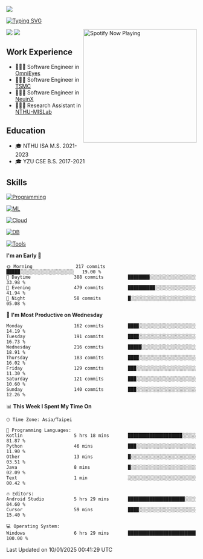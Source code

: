 ![](https://komarev.com/ghpvc/?username=peter0512lee&color=ff69b4)

[![Typing SVG](https://readme-typing-svg.herokuapp.com?color=F742BA&size=20&lines=Hi!+I'm+JYL)](https://git.io/typing-svg)

[<img src="https://spotify-now-playing.peter0512lee.vercel.app/api/spotify-playing" alt="Spotify Now Playing" width="300" align="right" />](https://open.spotify.com/user/21iyoswqgnkoe7peuesmqnhgy)

![](https://leetcard.jacoblin.cool/peter0512lee?theme=dark)
![](https://github-readme-activity-graph.vercel.app/graph?username=peter0512lee&theme=github)

## Work Experience
- 🧑🏻‍💻 Software Engineer in [OmniEyes](https://www.theomnieyes.com/)
- 🧑🏻‍💻 Software Engineer in [TSMC](https://www.tsmc.com/)
- 🧑🏻‍💻 Software Engineer in [NeuinX](https://neuinx.com/)
- 🧑🏻‍💻 Research Assistant in [NTHU-MISLab](https://mislab.cs.nthu.edu.tw/)

## Education
- 🎓 NTHU ISA M.S. 2021-2023
- 🎓 YZU CSE B.S. 2017-2021

## Skills
[![Programming](https://skillicons.dev/icons?i=cpp,py,kotlin)](https://skillicons.dev)

[![ML](https://skillicons.dev/icons?i=pytorch,opencv,sklearn)](https://skillicons.dev)

<!-- [![Web](https://skillicons.dev/icons?i=html,css,react,tailwind,nodejs,vite)](https://skillicons.dev) -->

[![Cloud](https://skillicons.dev/icons?i=aws,azure,docker,k8s)](https://skillicons.dev)

[![DB](https://skillicons.dev/icons?i=postgresql,firebase,sqlite,mongodb)](https://skillicons.dev)

[![Tools](https://skillicons.dev/icons?i=git,github,githubactions,vscode,postman,anaconda,androidstudio)](https://skillicons.dev)

<!--
<table><tr><td valign="top" width="50%">

<img src="https://github-readme-stats-sigma-five.vercel.app/api?username=peter0512lee&hide_border=true&show_icons=true&locale=en&layout=compact&theme=dracula" align="left" style="width: 100%" />

</td><td valign="top" width="50%">

<img src="https://github-readme-stats-sigma-five.vercel.app/api/top-langs?username=peter0512lee&hide_border=true&show_icons=true&locale=en&layout=compact&theme=dracula" align="left" style="width: 100%" />

</td></tr></table>  
-->

<!--START_SECTION:waka-->
**I'm an Early 🐤** 

```text
🌞 Morning                217 commits         █████░░░░░░░░░░░░░░░░░░░░   19.00 % 
🌆 Daytime                388 commits         ████████░░░░░░░░░░░░░░░░░   33.98 % 
🌃 Evening                479 commits         ██████████░░░░░░░░░░░░░░░   41.94 % 
🌙 Night                  58 commits          █░░░░░░░░░░░░░░░░░░░░░░░░   05.08 % 
```
📅 **I'm Most Productive on Wednesday** 

```text
Monday                   162 commits         ████░░░░░░░░░░░░░░░░░░░░░   14.19 % 
Tuesday                  191 commits         ████░░░░░░░░░░░░░░░░░░░░░   16.73 % 
Wednesday                216 commits         █████░░░░░░░░░░░░░░░░░░░░   18.91 % 
Thursday                 183 commits         ████░░░░░░░░░░░░░░░░░░░░░   16.02 % 
Friday                   129 commits         ███░░░░░░░░░░░░░░░░░░░░░░   11.30 % 
Saturday                 121 commits         ███░░░░░░░░░░░░░░░░░░░░░░   10.60 % 
Sunday                   140 commits         ███░░░░░░░░░░░░░░░░░░░░░░   12.26 % 
```


📊 **This Week I Spent My Time On** 

```text
🕑︎ Time Zone: Asia/Taipei

💬 Programming Languages: 
Kotlin                   5 hrs 18 mins       ████████████████████░░░░░   81.87 % 
Python                   46 mins             ███░░░░░░░░░░░░░░░░░░░░░░   11.90 % 
Other                    13 mins             █░░░░░░░░░░░░░░░░░░░░░░░░   03.51 % 
Java                     8 mins              █░░░░░░░░░░░░░░░░░░░░░░░░   02.09 % 
Text                     1 min               ░░░░░░░░░░░░░░░░░░░░░░░░░   00.42 % 

🔥 Editors: 
Android Studio           5 hrs 29 mins       █████████████████████░░░░   84.60 % 
Cursor                   59 mins             ████░░░░░░░░░░░░░░░░░░░░░   15.40 % 

💻 Operating System: 
Windows                  6 hrs 29 mins       █████████████████████████   100.00 % 
```


 Last Updated on 10/01/2025 00:41:29 UTC
<!--END_SECTION:waka-->


<!--
**peter0512lee/peter0512lee** is a ✨ _special_ ✨ repository because its `README.md` (this file) appears on your GitHub profile.

